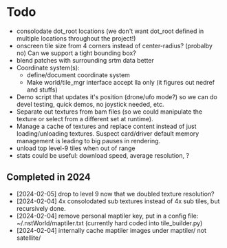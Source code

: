 # Todo

* consolodate dot_root locations (we don't want dot_root defined in multiple
  locations throughout the project!)
* onscreen tile size from 4 corners instead of center-radius? (probalby no)  Can
  we support a tight bounding box?
* blend patches with surrounding srtm data better
* Coordinate system(s):
  * define/document coordinate system
  * Make world/tile_mgr interface accept lla only (it figures out nedref and
    stuffs)
* Demo script that updates it's position (drone/ufo mode?) so we can do devel
  testing, quick demos, no joystick needed, etc.
* Separate out textures from bam files (so we could manipulate the texture or
  select from a different set at runtime).
* Manage a cache of textures and replace content instead of just
  loading/unloading textures.  Suspect card/driver default memory management is
  leading to big pauses in rendering.
* unload top level-9 tiles when out of range
* stats could be useful: download speed, average resolution, ?

## Completed in 2024

* [2024-02-05] drop to level 9 now that we doubled texture resolution?
* [2024-02-04] 4x consolodated sub textures instead of 4x sub tiles, but
  recursively done.
* [2024-02-04] remove personal maptiler key, put in a config file:
  ~/.nstWorld/maptiler.txt (currently hard coded into tile_builder.py)
* [2024-02-04] internally cache maptiler images under maptiler/ not satellite/
